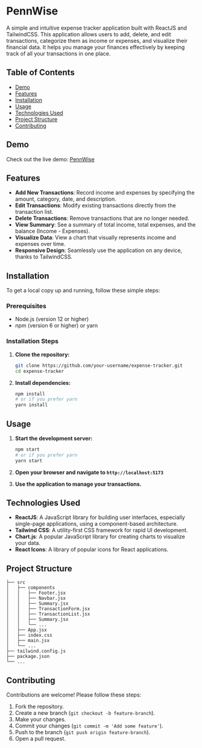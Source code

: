 # PennWise

A simple and intuitive expense tracker application built with ReactJS and TailwindCSS. This application allows users to add, delete, and edit transactions, categorize them as income or expenses, and visualize their financial data. It helps you manage your finances effectively by keeping track of all your transactions in one place.

## Table of Contents

- [Demo](#demo)
- [Features](#features)
- [Installation](#installation)
- [Usage](#usage)
- [Technologies Used](#technologies-used)
- [Project Structure](#project-structure)
- [Contributing](#contributing)

## Demo

Check out the live demo: [PennWise](https://pennwise.vercel.app/)

## Features

- **Add New Transactions**: Record income and expenses by specifying the amount, category, date, and description.
- **Edit Transactions**: Modify existing transactions directly from the transaction list.
- **Delete Transactions**: Remove transactions that are no longer needed.
- **View Summary**: See a summary of total income, total expenses, and the balance (Income - Expenses).
- **Visualize Data**: View a chart that visually represents income and expenses over time.
- **Responsive Design**: Seamlessly use the application on any device, thanks to TailwindCSS.

## Installation

To get a local copy up and running, follow these simple steps:

### Prerequisites

- Node.js (version 12 or higher)
- npm (version 6 or higher) or yarn

### Installation Steps

1. **Clone the repository:**

    ```sh
    git clone https://github.com/your-username/expense-tracker.git
    cd expense-tracker
    ```

2. **Install dependencies:**

    ```sh
    npm install
    # or if you prefer yarn
    yarn install
    ```

## Usage

1. **Start the development server:**

    ```sh
    npm start
    # or if you prefer yarn
    yarn start
    ```

2. **Open your browser and navigate to `http://localhost:5173`**

3. **Use the application to manage your transactions.**

## Technologies Used

- **ReactJS**: A JavaScript library for building user interfaces, especially single-page applications, using a component-based architecture.
- **Tailwind CSS**: A utility-first CSS framework for rapid UI development.
- **Chart.js**: A popular JavaScript library for creating charts to visualize your data.
- **React Icons**: A library of popular icons for React applications.

## Project Structure

```plaintext
├── src
│   ├── components
│   │   ├── Footer.jsx
│   │   ├── Navbar.jsx
│   │   ├── Summary.jsx
│   │   ├── TransactionForm.jsx
│   │   ├── TransactionList.jsx
│   │   ├── Summary.jsx
│   │   └── ...
│   ├── App.jsx
│   ├── index.css
│   ├── main.jsx
│   └── ...
├── tailwind.config.js
├── package.json
└── ...
```

## Contributing

Contributions are welcome! Please follow these steps:

1. Fork the repository.
2. Create a new branch (`git checkout -b feature-branch`).
3. Make your changes.
4. Commit your changes (`git commit -m 'Add some feature'`).
5. Push to the branch (`git push origin feature-branch`).
6. Open a pull request.
